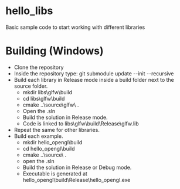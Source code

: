 # hello_libs
Basic sample code to start working with different libraries

# Building (Windows)

- Clone the repository
- Inside the repository type: git submodule update --init --recursive
- Build each library in Release mode inside a build folder next to the source folder.
  - mkdir libs\glfw\build
  - cd libs\glfw\build
  - cmake ..\source\glfw\ .
  - Open the .sln
  - Build the solution in Release mode.
  - Code is linked to libs\glfw\build\Release\glfw.lib
- Repeat the same for other libraries.
- Build each example.
  - mkdir hello_opengl\build
  - cd hello_opengl\build
  - cmake ..\source\ .
  - open the .sln
  - Build the solution in Release or Debug mode.
  - Executable is generated at hello_opengl\build\Release\hello_opengl.exe

